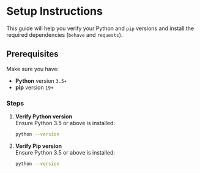 # Setup Instructions

This guide will help you verify your Python and `pip` versions and install the required dependencies (`behave` and `requests`).

## Prerequisites

Make sure you have:
- **Python** version `3.5+`
- **pip** version `19+`

### Steps

1. **Verify Python version**  
   Ensure Python 3.5 or above is installed:

   ```bash
   python --version
    ```
2. **Verify Pip version**  
   Ensure Python 3.5 or above is installed:

   ```bash
   python --version
    ```